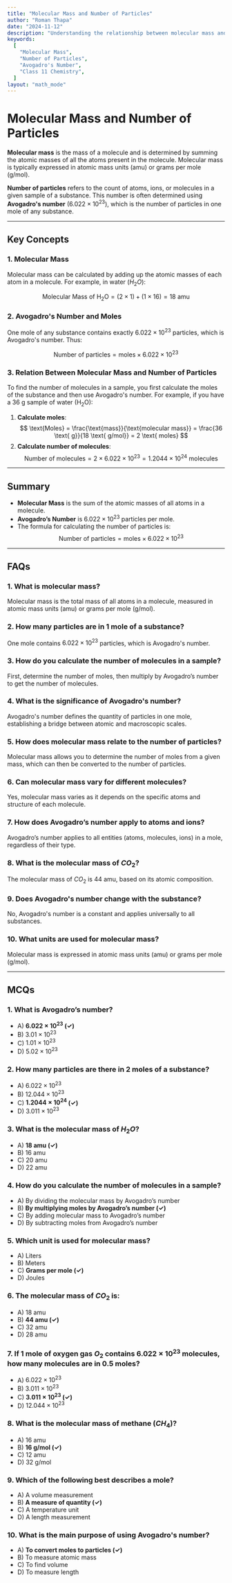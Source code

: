 ```yaml
---
title: "Molecular Mass and Number of Particles"
author: "Roman Thapa"
date: "2024-11-12"
description: "Understanding the relationship between molecular mass and the number of particles in a substance."
keywords:
  [
    "Molecular Mass",
    "Number of Particles",
    "Avogadro's Number",
    "Class 11 Chemistry",
  ]
layout: "math_mode"
---
```


# Molecular Mass and Number of Particles

**Molecular mass** is the mass of a molecule and is determined by summing the atomic masses of all the atoms present in the molecule. Molecular mass is typically expressed in atomic mass units (amu) or grams per mole (g/mol).

**Number of particles** refers to the count of atoms, ions, or molecules in a given sample of a substance. This number is often determined using **Avogadro's number** ($6.022 \times 10^{23}$), which is the number of particles in one mole of any substance.

---

## Key Concepts

### 1. Molecular Mass

Molecular mass can be calculated by adding up the atomic masses of each atom in a molecule. For example, in water ($H_2O$):

$$
\text{Molecular Mass of H}_2\text{O} = (2 \times 1) + (1 \times 16) = 18 \text{ amu}
$$

### 2. Avogadro's Number and Moles

One mole of any substance contains exactly $6.022 \times 10^{23}$ particles, which is Avogadro's number. Thus:

$$
\text{Number of particles} = \text{moles} \times 6.022 \times 10^{23}
$$

### 3. Relation Between Molecular Mass and Number of Particles

To find the number of molecules in a sample, you first calculate the moles of the substance and then use Avogadro's number. For example, if you have a 36 g sample of water ($\text{H}_2\text{O}$):

1. **Calculate moles**:
   $$
   \text{Moles} = \frac{\text{mass}}{\text{molecular mass}} = \frac{36 \text{ g}}{18 \text{ g/mol}} = 2 \text{ moles}
   $$
2. **Calculate number of molecules**:
   $$
   \text{Number of molecules} = 2 \times 6.022 \times 10^{23} = 1.2044 \times 10^{24} \text{ molecules}
   $$

---

## Summary

- **Molecular Mass** is the sum of the atomic masses of all atoms in a molecule.
- **Avogadro’s Number** is $6.022 \times 10^{23}$ particles per mole.
- The formula for calculating the number of particles is:
  $$
  \text{Number of particles} = \text{moles} \times 6.022 \times 10^{23}
  $$

---

## FAQs

### 1. What is molecular mass?

Molecular mass is the total mass of all atoms in a molecule, measured in atomic mass units (amu) or grams per mole (g/mol).

### 2. How many particles are in 1 mole of a substance?

One mole contains $6.022 \times 10^{23}$ particles, which is Avogadro's number.

### 3. How do you calculate the number of molecules in a sample?

First, determine the number of moles, then multiply by Avogadro’s number to get the number of molecules.

### 4. What is the significance of Avogadro's number?

Avogadro's number defines the quantity of particles in one mole, establishing a bridge between atomic and macroscopic scales.

### 5. How does molecular mass relate to the number of particles?

Molecular mass allows you to determine the number of moles from a given mass, which can then be converted to the number of particles.

### 6. Can molecular mass vary for different molecules?

Yes, molecular mass varies as it depends on the specific atoms and structure of each molecule.

### 7. How does Avogadro’s number apply to atoms and ions?

Avogadro’s number applies to all entities (atoms, molecules, ions) in a mole, regardless of their type.

### 8. What is the molecular mass of $CO_2$?

The molecular mass of $CO_2$ is 44 amu, based on its atomic composition.

### 9. Does Avogadro's number change with the substance?

No, Avogadro's number is a constant and applies universally to all substances.

### 10. What units are used for molecular mass?

Molecular mass is expressed in atomic mass units (amu) or grams per mole (g/mol).

---

## MCQs

### 1. What is Avogadro’s number?

- A) **$6.022 \times 10^{23}$ (✓)**
- B) $3.01 \times 10^{23}$
- C) $1.01 \times 10^{23}$
- D) $5.02 \times 10^{23}$

### 2. How many particles are there in 2 moles of a substance?

- A) $6.022 \times 10^{23}$
- B) $12.044 \times 10^{23}$
- C) **$1.2044 \times 10^{24}$ (✓)**
- D) $3.011 \times 10^{23}$

### 3. What is the molecular mass of $H_2O$?

- A) **18 amu (✓)**
- B) 16 amu
- C) 20 amu
- D) 22 amu

### 4. How do you calculate the number of molecules in a sample?

- A) By dividing the molecular mass by Avogadro’s number
- B) **By multiplying moles by Avogadro’s number (✓)**
- C) By adding molecular mass to Avogadro’s number
- D) By subtracting moles from Avogadro’s number

### 5. Which unit is used for molecular mass?

- A) Liters
- B) Meters
- C) **Grams per mole (✓)**
- D) Joules

### 6. The molecular mass of $CO_2$ is:

- A) 18 amu
- B) **44 amu (✓)**
- C) 32 amu
- D) 28 amu

### 7. If 1 mole of oxygen gas $O_2$ contains $6.022 \times 10^{23}$ molecules, how many molecules are in 0.5 moles?

- A) $6.022 \times 10^{23}$
- B) $3.011 \times 10^{23}$
- C) **$3.011 \times 10^{23}$ (✓)**
- D) $12.044 \times 10^{23}$

### 8. What is the molecular mass of methane ($CH_4$)?

- A) 16 amu
- B) **16 g/mol (✓)**
- C) 12 amu
- D) 32 g/mol

### 9. Which of the following best describes a mole?

- A) A volume measurement
- B) **A measure of quantity (✓)**
- C) A temperature unit
- D) A length measurement

### 10. What is the main purpose of using Avogadro's number?

- A) **To convert moles to particles (✓)**
- B) To measure atomic mass
- C) To find volume
- D) To measure length
